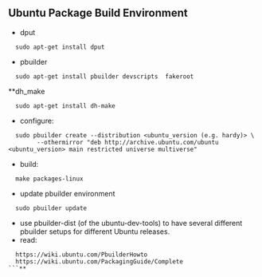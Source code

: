 ## Ubuntu Package Build Environment ##

  * dput
```
  sudo apt-get install dput
```
  * pbuilder
```
  sudo apt-get install pbuilder devscripts  fakeroot
```
**dh\_make
```
  sudo apt-get install dh-make
```
  * configure:
```
  sudo pbuilder create --distribution <ubuntu_version (e.g. hardy)> \
        --othermirror "deb http://archive.ubuntu.com/ubuntu <ubuntu_version> main restricted universe multiverse"
```
  * build:
```
  make packages-linux
```
  * update pbuilder environment
```
  sudo pbuilder update
```
  * use pbuilder-dist (of the ubuntu-dev-tools) to have several different pbuilder setups for different Ubuntu releases.
  * read:
```
  https://wiki.ubuntu.com/PbuilderHowto
  https://wiki.ubuntu.com/PackagingGuide/Complete
```**
